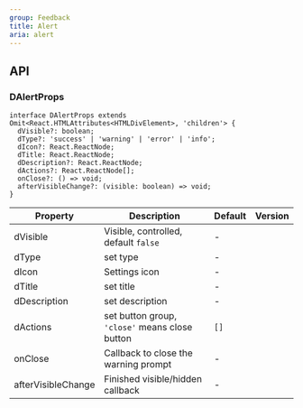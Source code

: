 ```yaml
---
group: Feedback
title: Alert
aria: alert
---
```


## API

### DAlertProps

```tsx
interface DAlertProps extends Omit<React.HTMLAttributes<HTMLDivElement>, 'children'> {
  dVisible?: boolean;
  dType?: 'success' | 'warning' | 'error' | 'info';
  dIcon?: React.ReactNode;
  dTitle: React.ReactNode;
  dDescription?: React.ReactNode;
  dActions?: React.ReactNode[];
  onClose?: () => void;
  afterVisibleChange?: (visible: boolean) => void;
}
```

<!-- prettier-ignore-start -->
| Property | Description | Default | Version | 
| --- | --- | --- | --- | 
| dVisible | Visible, controlled, default `false` | - | |
| dType | set type | - | |
| dIcon | Settings icon | - | |
| dTitle | set title | - | |
| dDescription | set description | - | |
| dActions | set button group, `'close'` means close button | `[]` | |
| onClose | Callback to close the warning prompt | - | |
| afterVisibleChange | Finished visible/hidden callback | - | |
<!-- prettier-ignore-end -->
